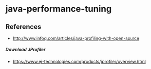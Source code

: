 # java-performance-tuning

## References
* http://www.infoq.com/articles/java-profiling-with-open-source


##### Download JProfiler
* https://www.ej-technologies.com/products/jprofiler/overview.html


